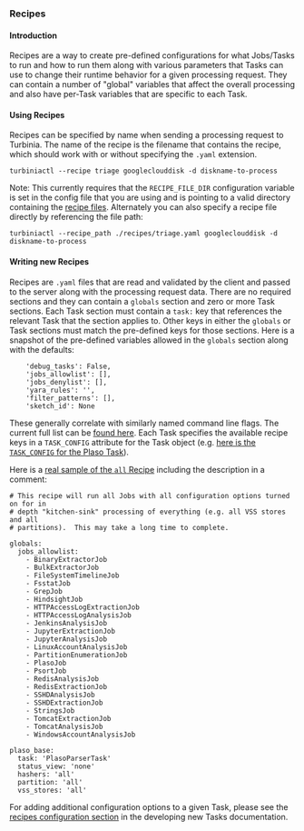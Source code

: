 ### Recipes

#### Introduction
Recipes are a way to create pre-defined configurations for what Jobs/Tasks to
run and how to run them along with various parameters that Tasks can use to
change their runtime behavior for a given processing request.  They can contain
a number of "global" variables that affect the overall processing and also have
per-Task variables that are specific to each Task.

#### Using Recipes
Recipes can be specified by name when sending a processing request to Turbinia.
The name of the recipe is the filename that contains the recipe, which should
work with or without specifying the `.yaml` extension.
```
turbiniactl --recipe triage googleclouddisk -d diskname-to-process
```

Note: This currently requires that the `RECIPE_FILE_DIR` configuration variable
is set in the config file that you are using and is pointing to a valid
directory containing the [recipe
files](https://github.com/google/turbinia/tree/master/turbinia/config/recipes).
Alternately you can also specify a recipe file directly by referencing the file
path:
```
turbiniactl --recipe_path ./recipes/triage.yaml googleclouddisk -d diskname-to-process
```

#### Writing new Recipes
Recipes are `.yaml` files that are read and validated by the client and passed
to the server along with the processing request data.  There are no required
sections and they can contain a `globals` section and zero or more Task
sections.  Each Task section must contain a `task:` key that references the
relevant Task that the section applies to.  Other keys in either the `globals`
or Task sections must match the pre-defined keys for those sections.  Here is a
snapshot of the pre-defined variables allowed in the `globals` section along
with the defaults:
```
    'debug_tasks': False,
    'jobs_allowlist': [],
    'jobs_denylist': [],
    'yara_rules': '',
    'filter_patterns': [],
    'sketch_id': None
```

These generally correlate with similarly named command line flags.  The current
full list can be [found
here](https://github.com/google/turbinia/blob/master/turbinia/lib/recipe_helpers.py).
Each Task specifies the available recipe keys in a `TASK_CONFIG` attribute for
the Task object (e.g. [here is the `TASK_CONFIG` for the Plaso
Task](https://github.com/google/turbinia/blob/master/turbinia/workers/plaso.py)).


Here is a [real sample of the `all` Recipe](https://github.com/google/turbinia/blob/master/turbinia/config/recipes/all.yaml)
including the description in a comment:
```
# This recipe will run all Jobs with all configuration options turned on for in
# depth "kitchen-sink" processing of everything (e.g. all VSS stores and all
# partitions).  This may take a long time to complete.

globals:
  jobs_allowlist:
    - BinaryExtractorJob
    - BulkExtractorJob
    - FileSystemTimelineJob
    - FsstatJob
    - GrepJob
    - HindsightJob
    - HTTPAccessLogExtractionJob
    - HTTPAccessLogAnalysisJob
    - JenkinsAnalysisJob
    - JupyterExtractionJob
    - JupyterAnalysisJob
    - LinuxAccountAnalysisJob
    - PartitionEnumerationJob
    - PlasoJob
    - PsortJob
    - RedisAnalysisJob
    - RedisExtractionJob
    - SSHDAnalysisJob
    - SSHDExtractionJob
    - StringsJob
    - TomcatExtractionJob
    - TomcatAnalysisJob
    - WindowsAccountAnalysisJob

plaso_base:
  task: 'PlasoParserTask'
  status_view: 'none'
  hashers: 'all'
  partition: 'all'
  vss_stores: 'all'
```

For adding additional configuration options to a given Task, please see the
[recipes configuration section](../developer/developing-new-tasks.md) in the
developing new Tasks documentation.
